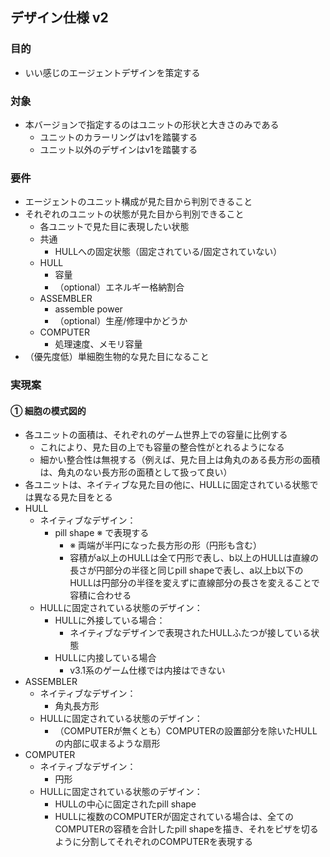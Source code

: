 ## デザイン仕様 v2

### 目的

- いい感じのエージェントデザインを策定する

### 対象

- 本バージョンで指定するのはユニットの形状と大きさのみである
  - ユニットのカラーリングはv1を踏襲する
  - ユニット以外のデザインはv1を踏襲する

### 要件

- エージェントのユニット構成が見た目から判別できること
- それぞれのユニットの状態が見た目から判別できること
  - 各ユニットで見た目に表現したい状態
  - 共通
    - HULLへの固定状態（固定されている/固定されていない）
  - HULL
    - 容量
    - （optional）エネルギー格納割合
  - ASSEMBLER
    - assemble power
    - （optional）生産/修理中かどうか
  - COMPUTER
    - 処理速度、メモリ容量
- （優先度低）単細胞生物的な見た目になること

### 実現案

#### ① 細胞の模式図的

- 各ユニットの面積は、それぞれのゲーム世界上での容量に比例する
  - これにより、見た目の上でも容量の整合性がとれるようになる
  - 細かい整合性は無視する（例えば、見た目上は角丸のある長方形の面積は、角丸のない長方形の面積として扱って良い）
- 各ユニットは、ネイティブな見た目の他に、HULLに固定されている状態では異なる見た目をとる
- HULL
  - ネイティブなデザイン：
    - pill shape ※ で表現する
      - ※ 両端が半円になった長方形の形（円形も含む）
      - 容積がa以上のHULLは全て円形で表し、b以上のHULLは直線の長さが円部分の半径と同じpill shapeで表し、a以上b以下のHULLは円部分の半径を変えずに直線部分の長さを変えることで容積に合わせる
  - HULLに固定されている状態のデザイン：
    - HULLに外接している場合：
      - ネイティブなデザインで表現されたHULLふたつが接している状態
    - HULLに内接している場合
      - v3.1系のゲーム仕様では内接はできない
- ASSEMBLER
  - ネイティブなデザイン：
    - 角丸長方形
  - HULLに固定されている状態のデザイン：
    - （COMPUTERが無くとも）COMPUTERの設置部分を除いたHULLの内部に収まるような扇形
- COMPUTER
  - ネイティブなデザイン：
    - 円形
  - HULLに固定されている状態のデザイン：
    - HULLの中心に固定されたpill shape
    - HULLに複数のCOMPUTERが固定されている場合は、全てのCOMPUTERの容積を合計したpill shapeを描き、それをピザを切るように分割してそれぞれのCOMPUTERを表現する
